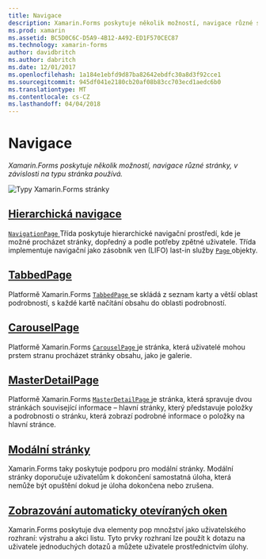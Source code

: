 ```yaml
---
title: Navigace
description: Xamarin.Forms poskytuje několik možností, navigace různé stránky, v závislosti na typu stránka používá.
ms.prod: xamarin
ms.assetid: BC5D0C6C-D5A9-4B12-A492-ED1F570CEC87
ms.technology: xamarin-forms
author: davidbritch
ms.author: dabritch
ms.date: 12/01/2017
ms.openlocfilehash: 1a184e1ebfd9d87ba82642ebdfc30a8d3f92cce1
ms.sourcegitcommit: 945df041e2180cb20af08b83cc703ecd1aedc6b0
ms.translationtype: MT
ms.contentlocale: cs-CZ
ms.lasthandoff: 04/04/2018
---
```

# <a name="navigation"></a>Navigace

_Xamarin.Forms poskytuje několik možností, navigace různé stránky, v závislosti na typu stránka používá._

![](images/page-types.png "Typy Xamarin.Forms stránky")

## <a name="hierarchical-navigationhierarchicalmd"></a>[Hierarchická navigace](hierarchical.md)

[ `NavigationPage` ](https://developer.xamarin.com/api/type/Xamarin.Forms.NavigationPage/) Třída poskytuje hierarchické navigační prostředí, kde je možné procházet stránky, dopředný a podle potřeby zpětné uživatele. Třída implementuje navigační jako zásobník ven (LIFO) last-in služby [ `Page` ](https://developer.xamarin.com/api/type/Xamarin.Forms.Page/) objekty.

## <a name="tabbedpagetabbed-pagemd"></a>[TabbedPage](tabbed-page.md)

Platformě Xamarin.Forms [ `TabbedPage` ](https://developer.xamarin.com/api/type/Xamarin.Forms.TabbedPage/) se skládá z seznam karty a větší oblast podrobností, s každé kartě načítání obsahu do oblasti podrobností.

## <a name="carouselpagecarousel-pagemd"></a>[CarouselPage](carousel-page.md)

Platformě Xamarin.Forms [ `CarouselPage` ](https://developer.xamarin.com/api/type/Xamarin.Forms.CarouselPage/) je stránka, která uživatelé mohou prstem stranu procházet stránky obsahu, jako je galerie.

## <a name="masterdetailpagemaster-detail-pagemd"></a>[MasterDetailPage](master-detail-page.md)

Platformě Xamarin.Forms [ `MasterDetailPage` ](https://developer.xamarin.com/api/type/Xamarin.Forms.MasterDetailPage/) je stránka, která spravuje dvou stránkách související informace – hlavní stránky, který představuje položky a podrobnosti o stránku, která zobrazí podrobné informace o položky na hlavní stránce.

## <a name="modal-pagesmodalmd"></a>[Modální stránky](modal.md)

Xamarin.Forms taky poskytuje podporu pro modální stránky. Modální stránky doporučuje uživatelům k dokončení samostatná úloha, která nemůže být opuštění dokud je úloha dokončena nebo zrušena.

## <a name="displaying-pop-upspop-upsmd"></a>[Zobrazování automaticky otevíraných oken](pop-ups.md)

Xamarin.Forms poskytuje dva elementy pop množství jako uživatelského rozhraní: výstrahu a akci listu. Tyto prvky rozhraní lze použít k dotazu na uživatele jednoduchých dotazů a můžete uživatele prostřednictvím úlohy.

